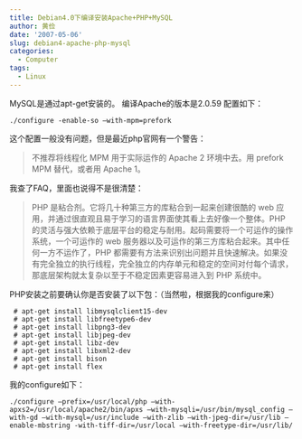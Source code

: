 ```yaml
---
title: Debian4.0下编译安装Apache+PHP+MySQL
author: 黄俭
date: '2007-05-06'
slug: debian4-apache-php-mysql
categories:
  - Computer
tags:
  - Linux
---
```

MySQL是通过apt-get安装的。
编译Apache的版本是2.0.59
配置如下：

```shell
./configure -enable-so –with-mpm=prefork
```
这个配置一般没有问题，但是最近php官网有一个警告：

> 不推荐将线程化 MPM 用于实际运作的 Apache 2 环境中去。用 prefork MPM 替代，或者用 Apache 1。

我查了FAQ，里面也说得不是很清楚：

>PHP 是粘合剂。它将几十种第三方的库粘合到一起来创建很酷的 web 应用，并通过很直观且易于学习的语言界面使其看上去好像一个整体。PHP 的灵活与强大依赖于底层平台的稳定与耐用。起码需要将一个可运作的操作系统，一个可运作的 web 服务器以及可运作的第三方库粘合起来。其中任何一方不运作了，PHP 都需要有方法来识别出问题并且快速解决。如果没有完全独立的执行线程，完全独立的内存单元和稳定的空间对付每个请求，那底层架构就太复杂以至于不稳定因素更容易进入到 PHP 系统中。

PHP安装之前要确认你是否安装了以下包：（当然啦，根据我的configure来）

 ```shell
  # apt-get install libmysqlclient15-dev
  # apt-get install libfreetype6-dev
  # apt-get install libpng3-dev
  # apt-get install libjpeg-dev
  # apt-get install libz-dev
  # apt-get install libxml2-dev
  # apt-get install bison
  # apt-get install flex
 ```
 
 我的configure如下：
 
 ```shell
 ./configure –prefix=/usr/local/php –with-apxs2=/usr/local/apache2/bin/apxs –with-mysqli=/usr/bin/mysql_config –with-gd –with-mysql=/usr/include –with-zlib –with-jpeg-dir=/usr/lib –enable-mbstring -with-tiff-dir=/usr/local –with-freetype-dir=/usr/lib/
```